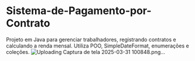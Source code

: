 # Sistema-de-Pagamento-por-Contrato
Projeto em Java para gerenciar trabalhadores, registrando contratos e calculando a renda mensal. Utiliza POO, SimpleDateFormat, enumerações e coleções.
![Uploading Captura de tela 2025-03-31 100848.png…]()
